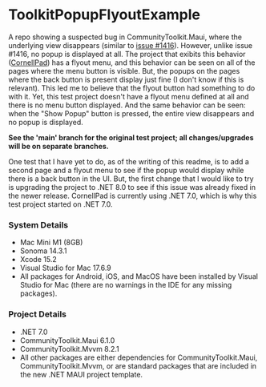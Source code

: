 # ToolkitPopupFlyoutExample
A repo showing a suspected bug in CommunityToolkit.Maui, where the underlying view disappears (similar to [issue #1416](https://github.com/CommunityToolkit/Maui/issues/1416)). However, unlike issue #1416, no popup is displayed at all. The project that exibits this behavior ([CornellPad](https://github.com/CornellPad/CornellPad)) has a flyout menu, and this behavior can be seen on all of the pages where the menu button is visible. But, the popups on the pages where the back button is present display just fine (I don't know if this is relevant). This led me to believe that the flyout button had something to do with it. Yet, this test project doesn't have a flyout menu defined at all and there is no menu button displayed. And the same behavior can be seen: when the "Show Popup" button is pressed, the entire view disappears and no popup is displayed.

**See the 'main' branch for the original test project; all changes/upgrades will be on separate branches.**

One test that I have yet to do, as of the writing of this readme, is to add a second page and a flyout menu to see if the popup would display while there is a back button in the UI. But, the first change that I would like to try is upgrading the project to .NET 8.0 to see if this issue was already fixed in the newer release. CornellPad is currently using .NET 7.0, which is why this test project started on .NET 7.0.

### System Details
* Mac Mini M1 (8GB)
* Sonoma 14.3.1
* Xcode 15.2
* Visual Studio for Mac 17.6.9
* All packages for Android, iOS, and MacOS have been installed by Visual Studio for Mac (there are no warnings in the IDE for any missing packages).

### Project Details
* .NET 7.0
* CommunityToolkit.Maui 6.1.0
* CommunityToolkit.Mvvm 8.2.1
* All other packages are either dependencies for CommunityToolkit.Maui, CommunityToolkit.Mvvm, or are standard packages that are included in the new .NET MAUI project template.
